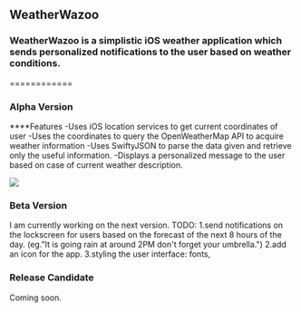 ## WeatherWazoo
### WeatherWazoo is a simplistic iOS weather application which sends personalized notifications to the user based on weather conditions.
============
### Alpha Version

****Features
-Uses iOS location services to get current coordinates of user
-Uses the coordinates to query the OpenWeatherMap API to acquire weather information
-Uses SwiftyJSON to parse the data given and retrieve only the useful information.
-Displays a personalized message to the user based on case of current weather description.


![]({{site.baseurl}}//Simulator%20Screen%20Shot%20Jul%203%2C%202017%2C%2012.18.19%20AM.png)
### Beta Version
I am currently working on the next version.
TODO:
1.send notifications on the lockscreen for users based on the forecast of the  next 8 hours of the day. (eg."It is going rain at around 2PM don't forget your umbrella.")
2.add an icon for the app.
3.styling the user interface: fonts, 


### Release Candidate
Coming soon.

